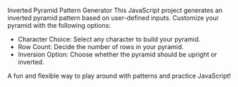 Inverted Pyramid Pattern Generator
This JavaScript project generates an inverted pyramid pattern based on user-defined inputs. Customize your pyramid with the following options:

- Character Choice: Select any character to build your pyramid.
- Row Count: Decide the number of rows in your pyramid.
- Inversion Option: Choose whether the pyramid should be upright or inverted.

A fun and flexible way to play around with patterns and practice JavaScript!

